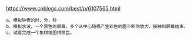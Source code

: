 https://www.cnblogs.com/best/p/6107565.html

```
a、模拟钟表的时，分，秒
b、模拟水波，一个黑色的屏幕，多个从中心随机产生彩色的圈不断的放大，接触到屏幕结束。
c、试着完成一个象棋或围棋棋盘。
```

